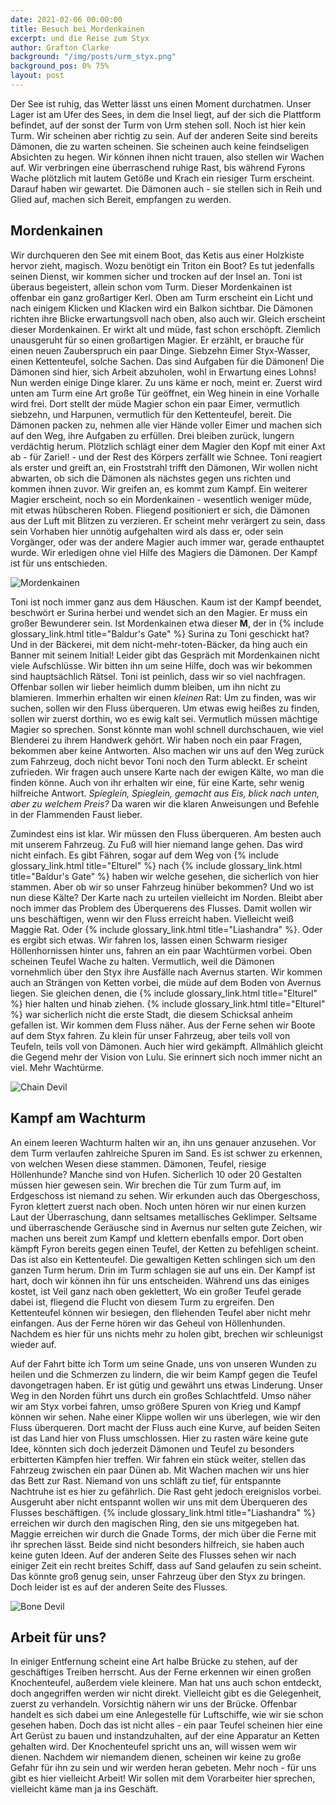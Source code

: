 ```yaml
---
date: 2021-02-06 00:00:00
title: Besuch bei Mordenkainen
excerpt: und die Reise zum Styx
author: Grafton Clarke
background: "/img/posts/urm_styx.png"
background_pos: 0% 75%
layout: post
---
```


Der See ist ruhig, das Wetter lässt uns einen Moment durchatmen. Unser Lager ist
am Ufer des Sees, in dem die Insel liegt, auf der sich die Plattform befindet,
auf der sonst der Turm von Urm stehen soll. Noch ist hier kein Turm. Wir
scheinen aber richtig zu sein. Auf der anderen Seite sind bereits Dämonen, die
zu warten scheinen. Sie scheinen auch keine feindseligen Absichten zu hegen. Wir
können ihnen nicht trauen, also stellen wir Wachen auf. Wir verbringen eine
überraschend ruhige Rast, bis während Fyrons Wache plötzlich mit lautem Getöße
und Krach ein riesiger Turm erscheint. Darauf haben wir gewartet. Die Dämonen
auch - sie stellen sich in Reih und Glied auf, machen sich Bereit, empfangen zu
werden.

## Mordenkainen

Wir durchqueren den See mit einem Boot, das Ketis aus einer Holzkiste hervor
zieht, magisch. Wozu benötigt ein Triton ein Boot? Es tut jedenfalls seinen
Dienst, wir kommen sicher und trocken auf der Insel an. Toni ist überaus
begeistert, allein schon vom Turm. Dieser Mordenkainen ist offenbar ein ganz
großartiger Kerl. Oben am Turm erscheint ein Licht und nach einigem Klicken und
Klacken wird ein Balkon sichtbar. Die Dämonen richten ihre Blicke erwartungsvoll
nach oben, also auch wir. Gleich erscheint dieser Mordenkainen. Er wirkt alt und
müde, fast schon erschöpft. Ziemlich unausgeruht für so einen großartigen
Magier. Er erzählt, er brauche für einen neuen Zauberspruch ein paar Dinge.
Siebzehn Eimer Styx-Wasser, einen Kettenteufel, solche Sachen. Das sind Aufgaben
für die Dämonen! Die Dämonen sind hier, sich Arbeit abzuholen, wohl in Erwartung
eines Lohns! Nun werden einige Dinge klarer. Zu uns käme er noch, meint er.
Zuerst wird unten am Turm eine Art große Tür geöffnet, ein Weg hinein in eine
Vorhalle wird frei. Dort stellt der müde Magier schon ein paar Eimer, vermutlich
siebzehn, und Harpunen, vermutlich für den Kettenteufel, bereit. Die Dämonen
packen zu, nehmen alle vier Hände voller Eimer und machen sich auf den Weg, ihre
Aufgaben zu erfüllen. Drei bleiben zurück, lungern verdächtig herum. Plötzlich
schlägt einer dem Magier den Kopf mit einer Axt ab - für Zariel! - und der Rest
des Körpers zerfällt wie Schnee. Toni reagiert als erster und greift an, ein
Froststrahl trifft den Dämonen, Wir wollen nicht abwarten, ob sich die Dämonen
als nächstes gegen uns richten und kommen ihnen zuvor. Wir greifen an, es kommt
zum Kampf. Ein weiterer Magier erscheint, noch so ein Mordenkainen - wesentlich
weniger müde, mit etwas hübscheren Roben. Fliegend positioniert er sich, die
Dämonen aus der Luft mit Blitzen zu verzieren. Er scheint mehr verärgert zu
sein, dass sein Vorhaben hier unnötig aufgehalten wird als dass er, oder sein
Vorgänger, oder was der andere Magier auch immer war, gerade enthauptet wurde.
Wir erledigen ohne viel Hilfe des Magiers die Dämonen. Der Kampf ist für uns
entschieden.

![Mordenkainen](/img/posts/mordenkainen.png)

Toni ist noch immer ganz aus dem Häuschen. Kaum ist der Kampf beendet, beschwört
er Surina herbei und wendet sich an den Magier. Er  muss ein großer Bewunderer
sein. Ist Mordenkainen etwa dieser **M**, der in {% include glossary_link.html title="Baldur's Gate" %} Surina zu Toni
geschickt hat? Und in der Bäckerei, mit dem nicht-mehr-toten-Bäcker, da hing
auch ein Banner mit seinem Initial! Leider gibt das Gespräch mit Mordenkainen
nicht viele Aufschlüsse. Wir bitten ihn um seine Hilfe, doch was wir bekommen
sind hauptsächlich Rätsel. Toni ist peinlich, dass wir so viel nachfragen.
Offenbar sollen wir lieber heimlich dumm bleiben, um ihn nicht zu blamieren.
Immerhin erhalten wir einen *kleinen* Rat: Um zu finden, was wir suchen, sollen
wir den Fluss überqueren. Um etwas ewig heißes zu finden, sollen wir zuerst
dorthin, wo es ewig kalt sei. Vermutlich müssen mächtige Magier so sprechen.
Sonst könnte man wohl schnell durchschauen, wie viel Blenderei zu ihrem Handwerk
gehört. Wir haben noch ein paar Fragen, bekommen aber keine Antworten. Also
machen wir uns auf den Weg zurück zum Fahrzeug, doch nicht bevor Toni noch den
Turm ableckt. Er scheint zufrieden. Wir fragen auch unsere Karte nach der ewigen
Kälte, wo man die finden könne. Auch von ihr erhalten wir eine, für eine Karte,
sehr wenig hilfreiche Antwort. *Spieglein, Spieglein, gemacht aus Eis, blick
nach unten, aber zu welchem Preis?* Da waren wir die klaren Anweisungen und
Befehle in der Flammenden Faust lieber.

Zumindest eins ist klar. Wir müssen den Fluss überqueren. Am besten auch mit
unserem Fahrzeug. Zu Fuß will hier niemand lange gehen. Das wird nicht einfach.
Es gibt Fähren, sogar auf dem Weg von {% include glossary_link.html title="Elturel" %} nach {% include glossary_link.html title="Baldur's Gate" %} haben wir
welche gesehen, die sicherlich von hier stammen. Aber ob wir so unser Fahrzeug
hinüber bekommen? Und wo ist nun diese Kälte? Der Karte nach zu urteilen
vielleicht im Norden. Bleibt aber noch immer das Problem des Überquerens des
Flusses. Damit wollen wir uns beschäftigen, wenn wir den Fluss erreicht haben.
Vielleicht weiß Maggie Rat. Oder {% include glossary_link.html title="Liashandra" %}. Oder es ergibt sich etwas. Wir
fahren los, lassen einen Schwarm riesiger Höllenhornissen hinter uns, fahren an
ein paar Wachtürmen vorbei. Oben scheinen Teufel Wache zu halten. Vermutlich,
weil die Dämonen vornehmlich über den Styx ihre Ausfälle nach Avernus starten.
Wir kommen auch an Strängen von Ketten vorbei, die müde auf dem Boden von
Avernus liegen. Sie gleichen denen, die {% include glossary_link.html title="Elturel" %} hier halten und hinab ziehen.
{% include glossary_link.html title="Elturel" %} war sicherlich nicht die erste Stadt, die diesem Schicksal anheim
gefallen ist. Wir kommen dem Fluss näher. Aus der Ferne sehen wir Boote auf dem
Styx fahren. Zu klein für unser Fahrzeug, aber teils voll von Teufeln, teils
voll von Dämonen. Auch hier wird gekämpft. Allmählich gleicht die Gegend mehr der
Vision von Lulu. Sie erinnert sich noch immer nicht an viel. Mehr Wachtürme.

![Chain Devil](/img/posts/chain_devil.png)

## Kampf am Wachturm

An einem leeren Wachturm halten wir an, ihn uns genauer anzusehen. Vor dem Turm
verlaufen zahlreiche Spuren im Sand. Es ist schwer zu erkennen, von welchen
Wesen diese stammen. Dämonen, Teufel, riesige Höllenhunde? Manche sind von
Hufen. Sicherlich 10 oder 20 Gestalten müssen hier gewesen sein. Wir brechen die
Tür zum Turm auf, im Erdgeschoss ist niemand zu sehen. Wir erkunden auch das
Obergeschoss, Fyron klettert zuerst nach oben. Noch unten hören wir nur einen
kurzen Laut der Überraschung, dann seltsames metallisches Geklimper. Seltsame
und überraschende Geräusche sind in Avernus nur selten gute Zeichen, wir machen
uns bereit zum Kampf und klettern ebenfalls empor. Dort oben kämpft Fyron
bereits gegen einen Teufel, der Ketten zu befehligen scheint. Das ist also ein
Kettenteufel. Die gewaltigen Ketten schlingen sich um den ganzen Turm herum.
Drin im Turm schlagen sie auf uns ein. Der Kampf ist hart, doch wir können ihn
für uns entscheiden. Während uns das einiges kostet, ist Veil ganz nach oben
geklettert, Wo ein großer Teufel gerade dabei ist, fliegend die Flucht von
diesem Turm zu ergreifen. Den Kettenteufel können wir besiegen, den fliehenden
Teufel aber nicht mehr einfangen. Aus der Ferne hören wir das Geheul von
Höllenhunden. Nachdem es hier für uns nichts mehr zu holen gibt, brechen wir
schleunigst wieder auf.

Auf der Fahrt bitte ich Torm um seine Gnade, uns von unseren Wunden zu heilen
und die Schmerzen zu lindern, die wir beim Kampf gegen die Teufel davongetragen
haben. Er ist gütig und gewährt uns etwas Linderung. Unser Weg in den Norden
führt uns durch ein großes Schlachtfeld. Umso näher wir am Styx vorbei fahren,
umso größere Spuren von Krieg und Kampf können wir sehen. Nahe einer Klippe
wollen wir uns überlegen, wie wir den Fluss überqueren. Dort macht der Fluss
auch eine Kurve, auf beiden Seiten ist das Land hier von Fluss umschlossen. Hier
zu rasten wäre keine gute Idee, könnten sich doch jederzeit Dämonen und Teufel
zu besonders erbitterten Kämpfen hier treffen. Wir fahren ein stück weiter,
stellen das Fahrzeug zwischen ein paar Dünen ab. Mit Wachen machen wir uns hier
das Bett zur Rast. Niemand von uns schläft zu tief, für entspannte Nachtruhe ist
es hier zu gefährlich. Die Rast geht jedoch ereignislos vorbei. Ausgeruht aber
nicht entspannt wollen wir uns mit dem Überqueren des Flusses beschäftigen.
{% include glossary_link.html title="Liashandra" %} erreichen wir durch den magischen Ring, den sie uns mitgegeben hat.
Maggie erreichen wir durch die Gnade Torms, der mich über die Ferne mit ihr
sprechen lässt. Beide sind nicht besonders hilfreich, sie haben auch keine guten
Ideen. Auf der anderen Seite des Flusses sehen wir nach einiger Zeit ein recht
breites Schiff, dass auf Sand gelaufen zu sein scheint. Das könnte groß genug
sein, unser Fahrzeug über den Styx zu bringen. Doch leider ist es auf der
anderen Seite des Flusses.

![Bone Devil](/img/posts/bonedevil.png)

## Arbeit für uns?

In einiger Entfernung scheint eine Art halbe Brücke zu stehen, auf der
geschäftiges Treiben herrscht. Aus der Ferne erkennen wir einen großen
Knochenteufel, außerdem viele kleinere. Man hat uns auch schon entdeckt, doch
angegriffen werden wir nicht direkt. Vielleicht gibt es die Gelegenheit, zuerst
zu verhandeln. Vorsichtig nähern wir uns der Brücke. Offenbar handelt es sich
dabei um eine Anlegestelle für Luftschiffe, wie wir sie schon gesehen haben.
Doch das ist nicht alles - ein paar Teufel scheinen hier eine Art Gerüst zu
bauen und instandzuhalten, auf der eine Apparatur an Ketten gehalten wird. Der
Knochenteufel spricht uns an, will wissen wem wir dienen. Nachdem wir niemandem
dienen, scheinen wir keine zu große Gefahr für ihn zu sein und wir werden heran
gebeten. Mehr noch - für uns gibt es hier vielleicht Arbeit! Wir sollen mit dem
Vorarbeiter hier sprechen, vielleicht käme man ja ins Geschäft.
